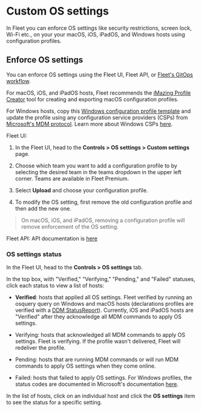 # Custom OS settings

In Fleet you can enforce OS settings like security restrictions, screen lock, Wi-Fi etc., on your your macOS, iOS, iPadOS, and Windows hosts using configuration profiles.

## Enforce OS settings

You can enforce OS settings using the Fleet UI, Fleet API, or [Fleet's GitOps workflow](https://github.com/fleetdm/fleet-gitops).

For macOS, iOS, and iPadOS hosts, Fleet recommends the [iMazing Profile Creator](https://imazing.com/profile-editor) tool for creating and exporting macOS configuration profiles.

For Windows hosts, copy this [Windows configuration profile template](https://fleetdm.com/example-windows-profile) and update the profile using any configuration service providers (CSPs) from [Microsoft's MDM protocol](https://learn.microsoft.com/en-us/windows/client-management/mdm/). Learn more about Windows CSPs [here](https://fleetdm.com/guides/creating-windows-csps).

Fleet UI:

1. In the Fleet UI, head to the **Controls > OS settings > Custom settings** page.

2. Choose which team you want to add a configuration profile to by selecting the desired team in the teams dropdown in the upper left corner. Teams are available in Fleet Premium.

3. Select **Upload** and choose your configuration profile.

4. To modify the OS setting, first remove the old configuration profile and then add the new one.

> On macOS, iOS, and iPadOS, removing a configuration profile will remove enforcement of the OS setting.

Fleet API: API documentation is [here](https://fleetdm.com/docs/rest-api/rest-api#add-custom-os-setting-configuration-profile)

### OS settings status

In the Fleet UI, head to the **Controls > OS settings** tab.

In the top box, with "Verified," "Verifying," "Pending," and "Failed" statuses, click each status to view a list of hosts:

* **Verified**: hosts that applied all OS settings. Fleet verified by running an osquery query on Windows and macOS hosts (declarations profiles are verified with a [DDM StatusReport](https://developer.apple.com/documentation/devicemanagement/statusreport)). Currently, iOS and iPadOS hosts are "Verified" after they acknowledge all MDM commands to apply OS settings.

* Verifying: hosts that acknowledged all MDM commands to apply OS settings. Fleet is verifying. If the profile wasn't delivered, Fleet will redeliver the profile.

* Pending: hosts that are running MDM commands or will run MDM commands to apply OS settings when they come online.

* Failed: hosts that failed to apply OS settings. For Windows profiles, the status codes are documented in Microsoft's documentation [here](https://learn.microsoft.com/en-us/windows/client-management/oma-dm-protocol-support#syncml-response-status-codes).

In the list of hosts, click on an individual host and click the **OS settings** item to see the status for a specific setting.

<meta name="category" value="guides">
<meta name="authorGitHubUsername" value="noahtalerman">
<meta name="authorFullName" value="Noah Talerman">
<meta name="publishedOn" value="2024-07-27">
<meta name="articleTitle" value="Custom OS settings">
<meta name="description" value="Learn how to enforce custom settings on macOS and Window hosts using Fleet's configuration profiles.">
